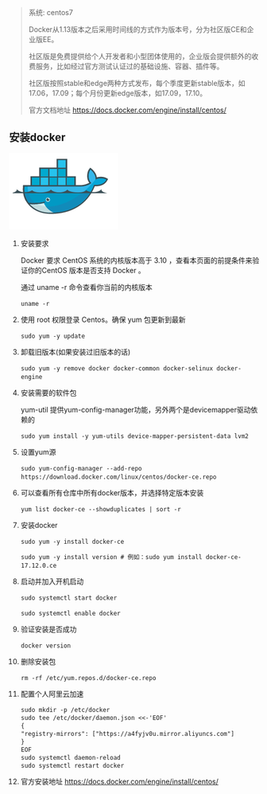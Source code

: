 > 系统: centos7
>
> Docker从1.13版本之后采用时间线的方式作为版本号，分为社区版CE和企业版EE。
>
> 社区版是免费提供给个人开发者和小型团体使用的，企业版会提供额外的收费服务，比如经过官方测试认证过的基础设施、容器、插件等。
>
> 社区版按照stable和edge两种方式发布，每个季度更新stable版本，如17.06，17.09；每个月份更新edge版本，如17.09，17.10。
>
> 官方文档地址  https://docs.docker.com/engine/install/centos/

## 安装docker

![image-20210129100629616](../assets/docker安装/image-20210129100629616.png)

1. 安装要求

   Docker 要求 CentOS 系统的内核版本高于 3.10 ，查看本页面的前提条件来验证你的CentOS 版本是否支持 Docker 。

   通过 uname -r 命令查看你当前的内核版本

   `uname -r`

2. 使用 root 权限登录 Centos。确保 yum 包更新到最新

   `sudo yum -y update`

3. 卸载旧版本(如果安装过旧版本的话)

   `sudo yum -y remove docker docker-common docker-selinux docker-engine`

4. 安装需要的软件包

    yum-util 提供yum-config-manager功能，另外两个是devicemapper驱动依赖的

   `sudo yum install -y yum-utils device-mapper-persistent-data lvm2 `

5. 设置yum源

   `sudo yum-config-manager --add-repo https://download.docker.com/linux/centos/docker-ce.repo`

6. 可以查看所有仓库中所有docker版本，并选择特定版本安装

   `yum list docker-ce --showduplicates | sort -r`

7. 安装docker

   `sudo yum -y install docker-ce`

   `sudo yum -y install version # 例如：sudo yum install docker-ce-17.12.0.ce` 

8. 启动并加入开机启动

   `sudo systemctl start docker`

   `sudo systemctl enable docker`

9. 验证安装是否成功

   `docker version`

10. 删除安装包

    `rm -rf /etc/yum.repos.d/docker-ce.repo`

11. 配置个人阿里云加速

    ```
    sudo mkdir -p /etc/docker
    sudo tee /etc/docker/daemon.json <<-'EOF'
    {
    "registry-mirrors": ["https://a4fyjv0u.mirror.aliyuncs.com"]
    }
    EOF
    sudo systemctl daemon-reload
    sudo systemctl restart docker
    ```
    

12.  官方安装地址 https://docs.docker.com/engine/install/centos/